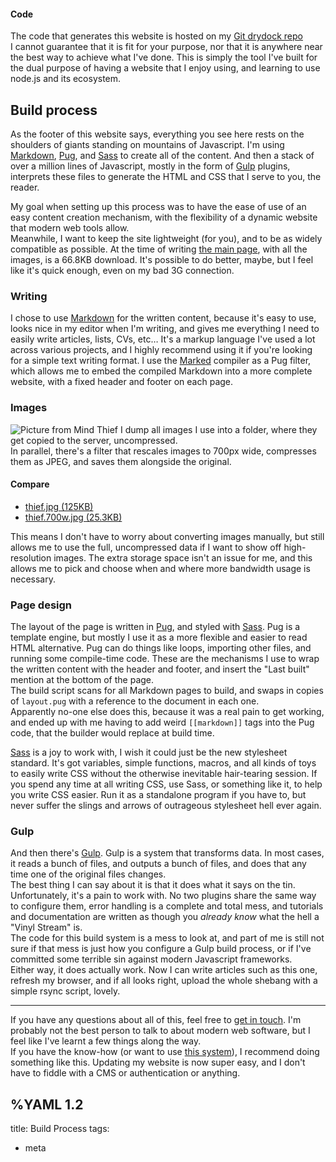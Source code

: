 #### Code   
The code that generates this website is hosted on my [Git drydock repo](https://drydock.spaceshipsin.space/gaeel/spaceshipsin-space)   
I cannot guarantee that it is fit for your purpose, nor that it is anywhere near the best way to achieve what I've done. This is simply the tool I've built for the dual purpose of having a website that I enjoy using, and learning to use node.js and its ecosystem.

## Build process
As the footer of this website says, everything you see here rests on the shoulders of giants standing on mountains of Javascript. I'm using [Markdown](https://daringfireball.net/projects/markdown/syntax), [Pug](https://pugjs.org), and [Sass](https://sass-lang.com/) to create all of the content. And then a stack of over a million lines of Javascript, mostly in the form of [Gulp](https://gulpjs.com/) plugins, interprets these files to generate the HTML and CSS that I serve to you, the reader.

My goal when setting up this process was to have the ease of use of an easy content creation mechanism, with the flexibility of a dynamic website that modern web tools allow.  
Meanwhile, I want to keep the site lightweight (for you), and to be as widely compatible as possible. At the time of writing [the main page](/), with all the images, is a 66.8KB download. It's possible to do better, maybe, but I feel like it's quick enough, even on my bad 3G connection.  


### Writing
I chose to use [Markdown](https://daringfireball.net/projects/markdown/syntax) for the written content, because it's easy to use, looks nice in my editor when I'm writing, and gives me everything I need to easily write articles, lists, CVs, etc…
It's a markup language I've used a lot across various projects, and I highly recommend using it if you're looking for a simple text writing format.
I use the [Marked](https://marked.js.org/) compiler as a Pug filter, which allows me to embed the compiled Markdown into a more complete website, with a fixed header and footer on each page.

### Images
![Picture from Mind Thief](/thief.700w.jpg)
I dump all images I use into a folder, where they get copied to the server, uncompressed.  
In parallel, there's a filter that rescales images to 700px wide, compresses them as JPEG, and saves them alongside the original.  
#### Compare
* [thief.jpg (125KB)](/thief.jpg)
* [thief.700w.jpg (25.3KB)](/thief.700w.jpg)

This means I don't have to worry about converting images manually, but still allows me to use the full, uncompressed data if I want to show off high-resolution images. The extra storage space isn't an issue for me, and this allows me to pick and choose when and where more bandwidth usage is necessary.

### Page design
The layout of the page is written in [Pug](https://pugjs.org), and styled with [Sass](https://sass-lang.com/). Pug is a template engine, but mostly I use it as a more flexible and easier to read HTML alternative. Pug can do things like loops, importing other files, and running some compile-time code. These are the mechanisms I use to wrap the written content with the header and footer, and insert the "Last built" mention at the bottom of the page.   
The build script scans for all Markdown pages to build, and swaps in copies of `layout.pug` with a reference to the document in each one.  
Apparently no-one else does this, because it was a real pain to get working, and ended up with me having to add weird `[[markdown]]` tags into the Pug code, that the builder would replace at build time.

[Sass](https://sass-lang.com/) is a joy to work with, I wish it could just be the new stylesheet standard. It's got variables, simple functions, macros, and all kinds of toys to easily write CSS without the otherwise inevitable hair-tearing session. If you spend any time at all writing CSS, use Sass, or something like it, to help you write CSS easier. Run it as a standalone program if you have to, but never suffer the slings and arrows of outrageous stylesheet hell ever again.

### Gulp
And then there's [Gulp](https://gulpjs.com/). Gulp is a system that transforms data. In most cases, it reads a bunch of files, and outputs a bunch of files, and does that any time one of the original files changes.  
The best thing I can say about it is that it does what it says on the tin. Unfortunately, it's a pain to work with. No two plugins share the same way to configure them, error handling is a complete and total mess, and tutorials and documentation are written as though you *already know* what the hell a "Vinyl Stream" is.   
The code for this build system is a mess to look at, and part of me is still not sure if that mess is just how you configure a Gulp build process, or if I've committed some terrible sin against modern Javascript frameworks.  
Either way, it does actually work. Now I can write articles such as this one, refresh my browser, and if all looks right, upload the whole shebang with a simple rsync script, lovely.

<hr>

If you have any questions about all of this, feel free to [get in touch](/contact.html). I'm probably not the best person to talk to about modern web software, but I feel like I've learnt a few things along the way.  
If you have the know-how (or want to use [this system](https://drydock.spaceshipsin.space/gaeel/spaceshipsin-space)), I recommend doing something like this. Updating my website is now super easy, and I don't have to fiddle with a CMS or authentication or anything.


%YAML 1.2
---
title: Build Process
tags:
  - meta